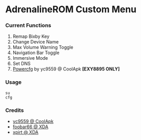 # AdrenalineROM Custom Menu

### Current Functions
1. Remap Bixby Key
2. Change Device Name
3. Max Volume Warning Toggle
4. Navigation Bar Toggle
5. Immersive Mode
6. Set DNS
7. [Powercfg](https://github.com/yc9559/cpufreq-interactive-opt "Powercfg") by yc9559 @ CoolApk **[EXY8895 ONLY]**

### Usage
```shell
su
cfg
```

### Credits
- [yc9559 @ CoolApk](https://github.com/yc9559 "yc9559 @ CoolApk")
- [foobar66 @ XDA](https://forum.xda-developers.com/member.php?u=3463514 "foobar66 @ XDA")
- [xpirt @ XDA](https://forum.xda-developers.com/member.php?u=5132229 "xpirt @ XDA")

